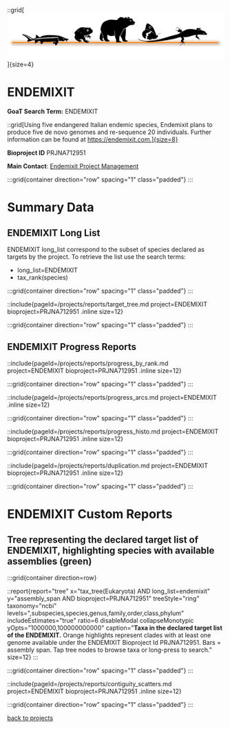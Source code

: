::grid[![GoaT](/static/images/logo_ENDEMIXIT.png)]{size=4}

# ENDEMIXIT

**GoaT Search Term:** ENDEMIXIT

::grid[Using five endangered Italian endemic species, Endemixit plans to produce five de novo genomes and re-sequence 20 individuals. Further information can be found at https://endemixit.com.]{size=8}

**Bioproject ID** PRJNA712951

**Main Contact**: [Endemixit Project Management](https://endemixit.com/contact-2/)

:::grid{container direction="row" spacing="1" class="padded"}
:::

# Summary Data

## ENDEMIXIT Long List

ENDEMIXIT long_list correspond to the subset of species declared as targets by the project. To retrieve the list use the search terms:

- long_list=ENDEMIXIT
- tax_rank(species)

:::grid{container direction="row" spacing="1" class="padded"}
:::

::include{pageId=/projects/reports/target_tree.md project=ENDEMIXIT bioproject=PRJNA712951 .inline size=12}

:::grid{container direction="row" spacing="1" class="padded"}
:::

## ENDEMIXIT Progress Reports

::include{pageId=/projects/reports/progress_by_rank.md project=ENDEMIXIT bioproject=PRJNA712951 .inline size=12}

:::grid{container direction="row" spacing="1" class="padded"}
:::

::include{pageId=/projects/reports/progress_arcs.md project=ENDEMIXIT .inline size=12}

:::grid{container direction="row" spacing="1" class="padded"}
:::

::include{pageId=/projects/reports/progress_histo.md project=ENDEMIXIT bioproject=PRJNA712951 .inline size=12}

:::grid{container direction="row" spacing="1" class="padded"}
:::

::include{pageId=/projects/reports/duplication.md project=ENDEMIXIT bioproject=PRJNA712951 .inline size=12}

:::grid{container direction="row" spacing="1" class="padded"}
:::

# ENDEMIXIT Custom Reports

## Tree representing the declared target list of ENDEMIXIT, highlighting species with available assemblies (green)

:::grid{container direction=row}

::report{report="tree" x="tax_tree(Eukaryota) AND long_list=endemixit" y="assembly_span AND bioproject=PRJNA712951" treeStyle="ring" taxonomy="ncbi" levels=",subspecies,species,genus,family,order,class,phylum" includeEstimates="true" ratio=6 disableModal collapseMonotypic yOpts="1000000,100000000000" caption="**Taxa in the declared target list of the ENDEMIXIT.** Orange highlights represent clades with at least one genome available under the ENDEMIXIT Bioproject Id PRJNA712951. Bars = assembly span. Tap tree nodes to browse taxa or long-press to search." size=12}
:::

:::grid{container direction="row" spacing="1" class="padded"}
:::

::include{pageId=/projects/reports/contiguity_scatters.md project=ENDEMIXIT bioproject=PRJNA712951 .inline size=12}

:::grid{container direction="row" spacing="1" class="padded"}
:::

[back to projects](/projects)
